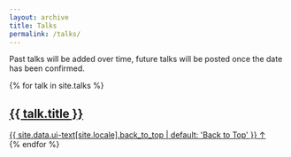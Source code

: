 ```yaml
---
layout: archive
title: Talks
permalink: /talks/
---
```

Past talks will be added over time, future talks will be posted once the date has been confirmed.


{% for talk  in site.talks %}
  <section id="{{ talk.title }}" class="taxonomy__section">
    <a href="{{ talk.url }}"><h2 class="archive__subtitle">{{ talk.title }}</h2></a>
    <a href="{{#page-title}}" class="back-to-top">{{ site.data.ui-text[site.locale].back_to_top | default: 'Back to Top' }} &uarr;</a>
  </section>
{% endfor %}
